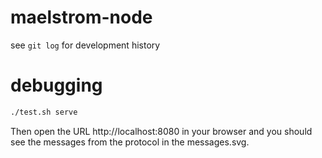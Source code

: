# maelstrom-node

see `git log` for development history

# debugging

```bash
./test.sh serve
```
Then open the URL http://localhost:8080 in your browser and you should see the
messages from the protocol in the messages.svg.
